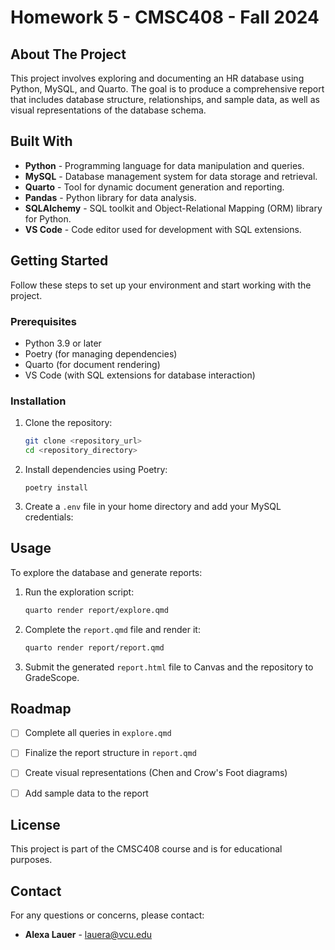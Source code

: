 # Homework 5 - CMSC408 - Fall 2024

## About The Project

This project involves exploring and documenting an HR database using Python, MySQL, and Quarto. The goal is to produce a comprehensive report that includes database structure, relationships, and sample data, as well as visual representations of the database schema.

## Built With

- **Python** - Programming language for data manipulation and queries.
- **MySQL** - Database management system for data storage and retrieval.
- **Quarto** - Tool for dynamic document generation and reporting.
- **Pandas** - Python library for data analysis.
- **SQLAlchemy** - SQL toolkit and Object-Relational Mapping (ORM) library for Python.
- **VS Code** - Code editor used for development with SQL extensions.

## Getting Started

Follow these steps to set up your environment and start working with the project.

### Prerequisites

- Python 3.9 or later
- Poetry (for managing dependencies)
- Quarto (for document rendering)
- VS Code (with SQL extensions for database interaction)

### Installation

1. Clone the repository:
   ```bash 
   git clone <repository_url>
   cd <repository_directory>
   ```

2. Install dependencies using Poetry:
    ```bast
   poetry install
   ```

3. Create a `.env` file in your home directory and add your MySQL credentials:

## Usage

To explore the database and generate reports:

1. Run the exploration script:
    ```bash
   quarto render report/explore.qmd
   ```

2. Complete the `report.qmd` file and render it:
    ```bash
   quarto render report/report.qmd
   ```

3. Submit the generated `report.html` file to Canvas and the repository to GradeScope.

## Roadmap

- [ ] Complete all queries in `explore.qmd`
- [ ] Finalize the report structure in `report.qmd`
- [ ] Create visual representations (Chen and Crow's Foot diagrams)
- [ ] Add sample data to the report


## License

This project is part of the CMSC408 course and is for educational purposes.

## Contact

For any questions or concerns, please contact:

- **Alexa Lauer** - lauera@vcu.edu
